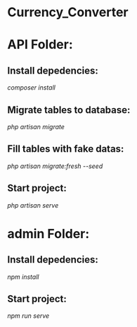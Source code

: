 # Currency_Converter

# API Folder:
## Install depedencies:

_composer install_

## Migrate tables to database:

_php artisan migrate_

## Fill tables with fake datas:

_php artisan migrate:fresh --seed_

## Start project:

_php artisan serve_


# admin Folder:
## Install depedencies:

_npm install_

## Start project:

_npm run serve_